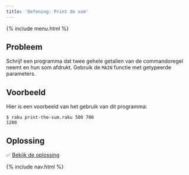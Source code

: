 ```yaml
---
title: 'Oefening: Print de som'
---
```


{% include menu.html %}

## Probleem

Schrijf een programma dat twee gehele getallen van de commandoregel neemt en hun som afdrukt. Gebruik de `MAIN` functie met getypeerde parameters.

## Voorbeeld

Hier is een voorbeeld van het gebruik van dit programma:

```console
$ raku print-the-sum.raku 500 700
1200
```

## Oplossing

✅ [Bekijk de oplossing](solution)

{% include nav.html %}
